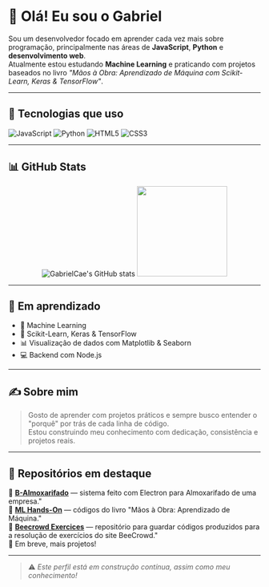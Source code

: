# 👋 Olá! Eu sou o Gabriel

Sou um desenvolvedor focado em aprender cada vez mais sobre programação, principalmente nas áreas de **JavaScript**, **Python** e **desenvolvimento web**.  
Atualmente estou estudando **Machine Learning** e praticando com projetos baseados no livro _"Mãos à Obra: Aprendizado de Máquina com Scikit-Learn, Keras & TensorFlow"_.

---

## 🚀 Tecnologias que uso

![JavaScript](https://img.shields.io/badge/-JavaScript-F7DF1E?style=flat-square&logo=javascript&logoColor=000)
![Python](https://img.shields.io/badge/-Python-3776AB?style=flat-square&logo=python&logoColor=fff)
![HTML5](https://img.shields.io/badge/-HTML5-E34F26?style=flat-square&logo=html5&logoColor=fff)
![CSS3](https://img.shields.io/badge/-CSS3-1572B6?style=flat-square&logo=css3&logoColor=fff)

---

## 📊 GitHub Stats

<div align="center">
  
  <img alt="GabrielCae's GitHub stats" src="https://github-readme-stats-mery9t0tw-gabrielcaes-projects.vercel.app/api?username=GabrielCae&theme=radical&show_icons=true&count_private=true&include_all_commits=true" />
  
  <img height="180em" src="https://github-readme-stats.vercel.app/api/top-langs/?username=GabrielCae&layout=compact&langs_count=16&theme=tokyonight"/>
  
</div>

---

## 🧠 Em aprendizado

- 🔎 Machine Learning
- 📘 Scikit-Learn, Keras & TensorFlow
- 📊 Visualização de dados com Matplotlib & Seaborn
- 💻 Backend com Node.js

---

## ✍️ Sobre mim

> Gosto de aprender com projetos práticos e sempre busco entender o "porquê" por trás de cada linha de código.  
> Estou construindo meu conhecimento com dedicação, consistência e projetos reais.

---

## 📌 Repositórios em destaque

🔹 **[B-Almoxarifado](https://github.com/GabrielCae/B-Almoxarifado)** — sistema feito com Electron para Almoxarifado de uma empresa."  
🔹 **[ML Hands-On](https://github.com/GabrielCae/Maos-a-Obra-Livro)** — códigos do livro "Mãos à Obra: Aprendizado de Máquina."  
🔹 **[Beecrowd Exercices](https://github.com/GabrielCae/BeeCrowd-Exercises)** — repositório para guardar códigos produzidos para a resolução de exercícios do site BeeCrowd."  
🔹 Em breve, mais projetos!

---

> ⚠️ *Este perfil está em construção contínua, assim como meu conhecimento!*

